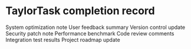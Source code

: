 # TaylorTask completion record
System optimization note
User feedback summary
Version control update
Security patch note
Performance benchmark
Code review comments
Integration test results
Project roadmap update
